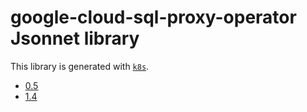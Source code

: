 # google-cloud-sql-proxy-operator Jsonnet library

This library is generated with [`k8s`](https://github.com/jsonnet-libs/k8s).

- [0.5](0.5/README.md)
- [1.4](1.4/README.md)
